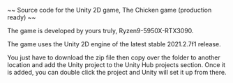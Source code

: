 
 ~~ Source code for the Unity 2D game, The Chicken game (production ready) ~~
 
 The game is developed by yours truly, Ryzen9-5950X-RTX3090.
 
 The game uses the Unity 2D engine of the latest stable 2021.2.7f1 release.
 
 You just have to download the zip file then copy over the folder to another location and add the Unity project to the Unity Hub projects section. Once it is added, you can double click the project and Unity will set it up from there.
